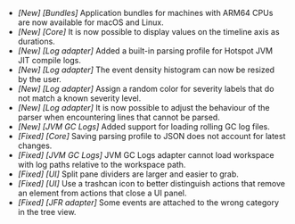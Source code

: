 * _[New] [Bundles]_ Application bundles for machines with ARM64 CPUs are now available for macOS and Linux.  
* _[New] [Core]_ It is now possible to display values on the timeline axis as durations.   
* _[New] [Log adapter]_ Added a built-in parsing profile for Hotspot JVM JIT compile logs.  
* _[New] [Log adapter]_ The event density histogram can now be resized by the user. 
* _[New] [Log adapter]_ Assign a random color for severity labels that do not match a known severity level.  
* _[New] [Log adapter]_ It is now possible to adjust the behaviour of the parser when encountering lines that cannot be parsed.  
* _[New] [JVM GC Logs]_ Added support for loading rolling GC log files.  
* _[Fixed] [Core]_ Saving parsing profile to JSON does not account for latest changes.  
* _[Fixed] [JVM GC Logs]_ JVM GC Logs adapter cannot load workspace with log paths relative to the workspace path.
* _[Fixed] [UI]_ Split pane dividers are larger and easier to grab.  
* _[Fixed] [UI]_ Use a trashcan icon to better distinguish actions that remove an element from actions that close a UI panel.  
* _[Fixed] [JFR adapter]_ Some events are attached to the wrong category in the tree view.
